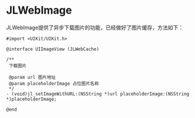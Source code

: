 # JLWebImage
JLWebImage提供了异步下载图片的功能，已经做好了图片缓存，方法如下：
```objc
#import <UIKit/UIKit.h>

@interface UIImageView (JLWebCache)

/**
 下载图片

 @param url 图片地址
 @param placeholderImage 占位图片名称
 */
- (void)jl_setImageWithURL:(NSString *)url placeholderImage:(NSString *)placeholderImage;

@end
```

